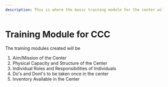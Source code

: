 ```yaml
---
description: This is where the basic training module for the center will be setup.
---
```


# Training Module for CCC

The training modules created will be

1. Aim/Mission of the Center
2. Physical Capacity and Structure of the Center
3. Individual Roles and Responsibilities of Individuals
4. Do's and Dont's to be taken once in the center
5. Inventory Available in the Center


